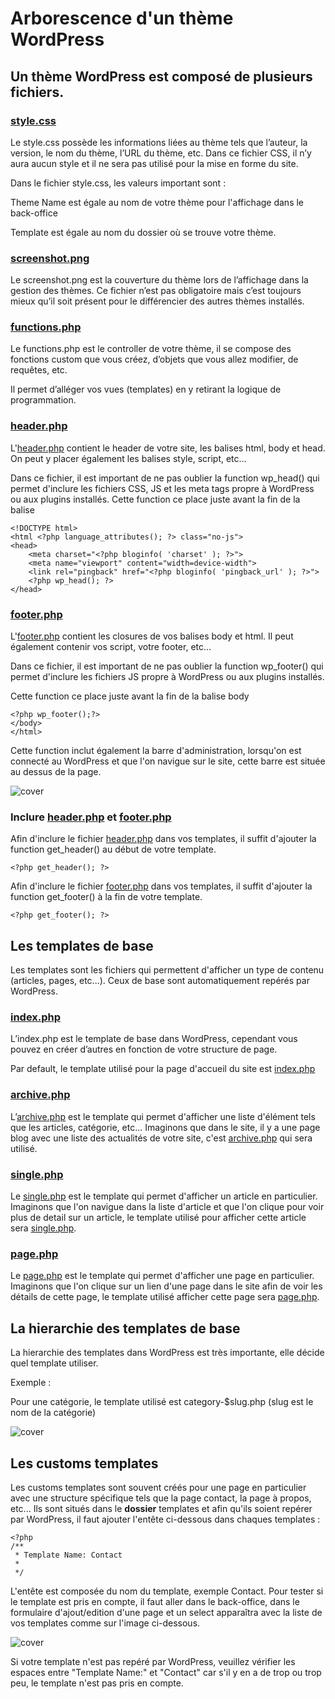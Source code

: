 # Arborescence d'un thème WordPress

## Un thème WordPress est composé de plusieurs fichiers.

### [style.css](style.css)

Le style.css possède les informations liées au thème tels que l’auteur, la version,
le nom du thème, l’URL du thème, etc. Dans ce fichier CSS, il n’y aura aucun style
et il ne sera pas utilisé pour la mise en forme du site.

Dans le fichier style.css, les valeurs important sont :

Theme Name est égale au nom de votre thème pour l'affichage dans le back-office

Template est égale au nom du dossier où se trouve votre thème.

### [screenshot.png](screenshot.png)

Le screenshot.png est la couverture du thème lors de l’affichage dans la gestion
des thèmes. Ce fichier n’est pas obligatoire mais c’est toujours mieux qu’il soit
présent pour le différencier des autres thèmes installés.

### [functions.php](functions.php)

Le functions.php est le controller de votre thème, il se compose des fonctions custom
que vous créez, d’objets que vous allez modifier, de requêtes, etc.

Il permet d’alléger vos vues (templates) en y retirant la logique de
programmation.

### [header.php](header.php)

L'[header.php](header.php) contient le header de votre site, les balises html, body et head.
On peut y placer également les balises style, script, etc...

Dans ce fichier, il est important de ne pas oublier la function wp_head() qui permet d'inclure les fichiers CSS, JS et les meta tags propre à WordPress ou aux plugins installés.
Cette function ce place juste avant la fin de la balise </head>

```
<!DOCTYPE html>
<html <?php language_attributes(); ?> class="no-js">
<head>
	<meta charset="<?php bloginfo( 'charset' ); ?>">
	<meta name="viewport" content="width=device-width">
	<link rel="pingback" href="<?php bloginfo( 'pingback_url' ); ?>">
    <?php wp_head(); ?>
</head>
```


### [footer.php](footer.php)

L'[footer.php](footer.php) contient les closures de vos balises body et html. Il peut également contenir vos script, votre footer, etc...

Dans ce fichier, il est important de ne pas oublier la function wp_footer() qui permet d'inclure les fichiers JS propre à WordPress ou aux plugins installés.

Cette function ce place juste avant la fin de la balise body

```
<?php wp_footer();?>
</body>
</html>
```

Cette function inclut également la barre d'administration, lorsqu'on est connecté au WordPress et que l'on navigue sur le site, cette barre est située au dessus de la page.


![cover](https://github.com/BloomPhilippe/wp-base-theme/blob/master/images/barre-admin.png)


### Inclure [header.php](header.php) et [footer.php](footer.php)

Afin d'inclure le fichier [header.php](header.php) dans vos templates, il suffit d'ajouter la function get_header() au début de votre template.

```
<?php get_header(); ?>
```

Afin d'inclure le fichier [footer.php](footer.php) dans vos templates, il suffit d'ajouter la function get_footer() à la fin de votre template.

```
<?php get_footer(); ?>
```


## Les templates de base

Les templates sont les fichiers qui permettent d'afficher un type de contenu (articles, pages, etc...).
Ceux de base sont automatiquement repérés par WordPress.

### [index.php](index.php)

L’index.php est le template de base dans WordPress, cependant vous pouvez en
créer d’autres en fonction de votre structure de page.

Par default, le template utilisé pour la page d'accueil du site est [index.php](index.php)


### [archive.php](archive.php)

L’[archive.php](archive.php) est le template qui permet d'afficher une liste d'élément tels que les articles, catégorie, etc...
Imaginons que dans le site, il y a une page blog avec une liste des actualités de votre site, c'est [archive.php](archive.php) qui sera utilisé.


### [single.php](single.php)

Le [single.php](single.php) est le template qui permet d'afficher un article en particulier.
Imaginons que l'on navigue dans la liste d'article et que l'on clique pour voir plus de detail sur un article, le template utilisé pour afficher cette article sera [single.php](single.php).

### [page.php](page.php)

Le [page.php](page.php) est le template qui permet d'afficher une page en particulier.
Imaginons que l'on clique sur un lien d'une page dans le site afin de voir les détails de cette page, le template utilisé afficher cette page sera [page.php](page.php).

## La hierarchie des templates de base

La hierarchie des templates dans WordPress est très importante, elle décide quel template utiliser.

Exemple :

Pour une catégorie, le template utilisé est category-$slug.php (slug est le nom de la catégorie)

![cover](https://github.com/BloomPhilippe/wp-base-theme/blob/master/images/wp-template-hierarchy.jpg)


## Les customs templates 

Les customs templates sont souvent créés pour une page en particulier avec une structure spécifique tels que la page contact, la page à propos, etc...
Ils sont situés dans le **dossier** templates et afin qu'ils soient repérer par WordPress, il faut ajouter l'entête ci-dessous dans chaques templates :

```
<?php
/**
 * Template Name: Contact
 *
 */
```

L'entête est composée du nom du template, exemple Contact.
Pour tester si le template est pris en compte, il faut aller dans le back-office, 
dans le formulaire d'ajout/edition d'une page et un select apparaîtra avec la liste de vos templates 
comme sur l'image ci-dessous.

![cover](https://github.com/BloomPhilippe/wp-base-theme/blob/master/images/select-template.png)

Si votre template n'est pas repéré par WordPress, veuillez vérifier les espaces entre "Template Name:" et "Contact" car s'il y en a de trop ou trop peu, le template n'est pas pris en compte.